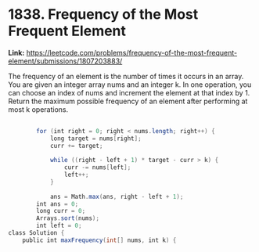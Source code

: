 # 1838. Frequency of the Most Frequent Element

**Link:** https://leetcode.com/problems/frequency-of-the-most-frequent-element/submissions/1807203883/

The frequency of an element is the number of times it occurs in an array. You are given an integer array nums and an integer k. In one operation, you can choose an index of nums and increment the element at that index by 1. Return the maximum possible frequency of an element after performing at most k operations.

```java
        
        for (int right = 0; right < nums.length; right++) {
            long target = nums[right];
            curr += target;
            
            while ((right - left + 1) * target - curr > k) {
                curr -= nums[left];
                left++;
            }
            
            ans = Math.max(ans, right - left + 1);
        int ans = 0;
        long curr = 0;
        Arrays.sort(nums);
        int left = 0;
class Solution {
    public int maxFrequency(int[] nums, int k) {
```

